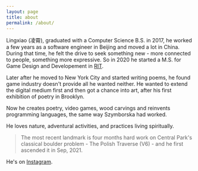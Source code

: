 ```yaml
---
layout: page
title: about
permalink: /about/
---
```


Lingxiao (凌霄), graduated with a Computer Science B.S. in 2017, he worked a few years as a software engineer in Beijing and moved a lot in China. During that time, he felt the drive to seek something new - more connected to people, something more expressive. So in 2020 he started a M.S. for Game Design and Developement in [RIT](https://www.rit.edu). 

Later after he moved to New York City and started writing poems, he found game industry doesn't provide all he wanted neither. He wanted to extend the digital medium first and then got a chance into art, after his first exhibition of poetry in Brooklyn. 

Now he creates poetry, video games, wood carvings and reinvents programming languages, the same way Szymborska had worked.

He loves nature, adventural activities, and practices living spiritually. 

> <span>The most recent landmark is four months hard work on Central Park's classical boulder problem - The Polish Traverse (V6) - and he first ascended it in Sep, 2021.</span>

He's on [Instagram](https://www.instagram.com/knh190/).
